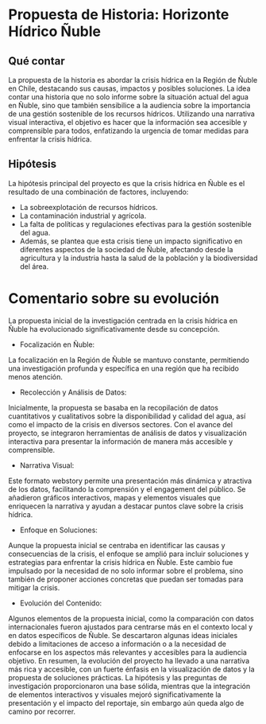# Propuesta de Historia: Horizonte Hídrico Ñuble

## Qué contar
La propuesta de la historia es abordar la crisis hídrica en la Región de Ñuble en Chile, destacando sus causas, impactos y posibles soluciones. La idea contar una historia que no solo informe sobre la situación actual del agua en Ñuble, sino que también sensibilice a la audiencia sobre la importancia de una gestión sostenible de los recursos hídricos. Utilizando una narrativa visual interactiva, el objetivo es hacer que la información sea accesible y comprensible para todos, enfatizando la urgencia de tomar medidas para enfrentar la crisis hídrica.

## Hipótesis
La hipótesis principal del proyecto es que la crisis hídrica en Ñuble es el resultado de una combinación de factores, incluyendo:

- La sobreexplotación de recursos hídricos.
- La contaminación industrial y agrícola.
- La falta de políticas y regulaciones efectivas para la gestión sostenible del agua.
- Además, se plantea que esta crisis tiene un impacto significativo en diferentes aspectos de la sociedad de Ñuble, afectando desde la agricultura y la industria hasta la salud de la población y la biodiversidad del área.

# Comentario sobre su evolución
La propuesta inicial de la investigación centrada en la crisis hídrica en Ñuble ha evolucionado significativamente desde su concepción.

- Focalización en Ñuble:

La focalización en la Región de Ñuble se mantuvo constante, permitiendo una investigación profunda y específica en una región que ha recibido menos atención.

- Recolección y Análisis de Datos:

Inicialmente, la propuesta se basaba en la recopilación de datos cuantitativos y cualitativos sobre la disponibilidad y calidad del agua, así como el impacto de la crisis en diversos sectores.
Con el avance del proyecto, se integraron herramientas de análisis de datos y visualización interactiva para presentar la información de manera más accesible y comprensible.

- Narrativa Visual:

Este formato webstory permite una presentación más dinámica y atractiva de los datos, facilitando la comprensión y el engagement del público.
Se añadieron gráficos interactivos, mapas y elementos visuales que enriquecen la narrativa y ayudan a destacar puntos clave sobre la crisis hídrica.

- Enfoque en Soluciones:

Aunque la propuesta inicial se centraba en identificar las causas y consecuencias de la crisis, el enfoque se amplió para incluir soluciones y estrategias para enfrentar la crisis hídrica en Ñuble.
Este cambio fue impulsado por la necesidad de no solo informar sobre el problema, sino también de proponer acciones concretas que puedan ser tomadas para mitigar la crisis.

- Evolución del Contenido:

Algunos elementos de la propuesta inicial, como la comparación con datos internacionales fueron ajustados para centrarse más en el contexto local y en datos específicos de Ñuble.
Se descartaron algunas ideas iniciales debido a limitaciones de acceso a información o a la necesidad de enfocarse en los aspectos más relevantes y accesibles para la audiencia objetivo.
En resumen, la evolución del proyecto ha llevado a una narrativa más rica y accesible, con un fuerte énfasis en la visualización de datos y la propuesta de soluciones prácticas. La hipótesis y las preguntas de investigación proporcionaron una base sólida, mientras que la integración de elementos interactivos y visuales mejoró significativamente la presentación y el impacto del reportaje, sin embargo aún queda algo de camino por recorrer.